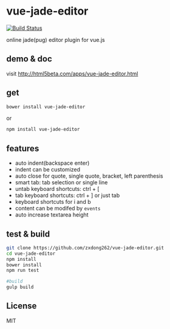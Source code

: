# vue-jade-editor
[![Build Status](https://travis-ci.org/zxdong262/vue-jade-editor.svg?branch=master)](https://travis-ci.org/zxdong262/vue-jade-editor)

online jade(pug) editor plugin for vue.js

## demo & doc
visit <a href='http://html5beta.com/apps/vue-jade-editor.html'>http://html5beta.com/apps/vue-jade-editor.html</a>

## get
```bash
bower install vue-jade-editor
```

or

```bash
npm install vue-jade-editor
```

## features
- auto indent(backspace enter)
- indent can be customized
- auto close for quote, single quote, bracket, left parenthesis
- smart tab: tab selection or single line
- untab keyboard shortcuts: ctrl + [
- tab keyboard shortcuts: ctrl + ] or just tab
- keyboard shortcuts for i and b
- content can be modifed by `events`
- auto increase textarea height

## test & build
```bash
git clone https://github.com/zxdong262/vue-jade-editor.git
cd vue-jade-editor
npm install
bower install
npm run test

#build
gulp build

```

## License
MIT
